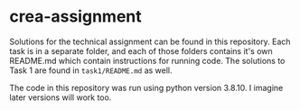 # crea-assignment
Solutions for the technical assignment can be found in this repository. Each task is in a separate folder, and each of those folders contains it's own README.md which contain instructions for running code. The solutions to Task 1 are found in `task1/README.md` as well.

The code in this repository was run using python version 3.8.10. I imagine later versions will work too.
